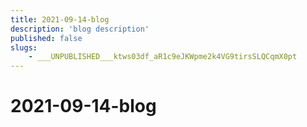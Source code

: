 ```yaml
---
title: 2021-09-14-blog
description: 'blog description'
published: false
slugs:
    - ___UNPUBLISHED___ktws03df_aR1c9eJKWpme2k4VG9tirsSLQCqmX0pt
---
```


# 2021-09-14-blog
